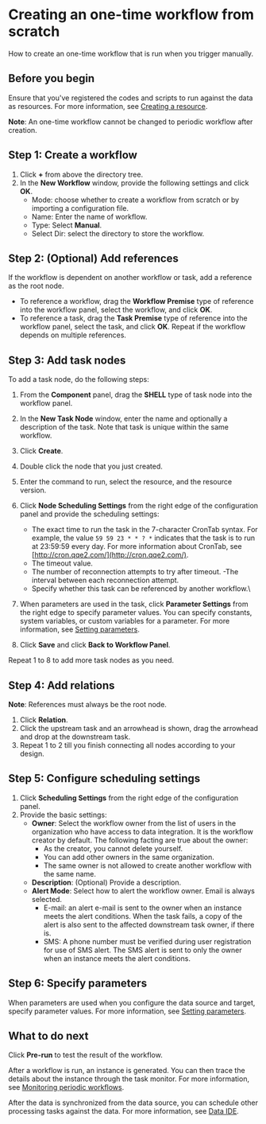 # Creating an one-time workflow from scratch

How to create an one-time workflow that is run when you trigger manually.

## Before you begin

Ensure that you've registered the codes and scripts to run against the data as resources. For more information, see [Creating a resource](creating_resource).

**Note**: An one-time workflow cannot be changed to periodic workflow after creation.

## Step 1: Create a workflow

1. Click **+** from above the directory tree.
2. In the **New Workflow** window, provide the following settings and click **OK**.
   - Mode: choose whether to create a workflow from scratch or by importing a configuration file.
   - Name: Enter the name of workflow.
   - Type: Select **Manual**.
   - Select Dir: select the directory to store the workflow.

## Step 2: (Optional) Add references

If the workflow is dependent on another workflow or task, add a reference as the root node.
- To reference a workflow, drag the **Workflow Premise** type of reference into the workflow panel, select the workflow, and click **OK**.
- To reference a task, drag the **Task Premise** type of reference into the workflow panel, select the task, and click **OK**.
Repeat if the workflow depends on multiple references.

## Step 3: Add task nodes

To add a task node, do the following steps:
1. From the **Component** panel, drag the **SHELL** type of task node into the workflow panel.
2. In the **New Task Node** window, enter the name and optionally a description of the task. Note that task is unique within the same workflow.
3. Click **Create**.
4. Double click the node that you just created.
5. Enter the command to run, select the resource, and the resource version.
6. Click **Node Scheduling Settings** from the right edge of the configuration panel and provide the scheduling settings:
   - The exact time to run the task in the 7-character CronTab syntax. For example, the value `59 59 23 * * ? *` indicates that the task is to run at 23:59:59 every day. For more information about CronTab, see [http://cron.qqe2.com/](http://cron.qqe2.com/).
   - The timeout value.
   - The number of reconnection attempts to try after timeout.
   -The interval between each reconnection attempt.
   - Specify whether this task can be referenced by another workflow.\

7. When parameters are used in the task, click **Parameter Settings** from the right edge to specify parameter values. You can specify constants, system variables, or custom variables for a parameter. For more information, see [Setting parameters](setting_parameters).
8. Click **Save** and click **Back to Workflow Panel**.

Repeat 1 to 8 to add more task nodes as you need.

## Step 4: Add relations

**Note**: References must always be the root node.

1. Click **Relation**.
2. Click the upstream task and an arrowhead is shown, drag the arrowhead and drop at the downstream task.
3. Repeat 1 to 2 till you finish connecting all nodes according to your design.

## Step 5: Configure scheduling settings

1. Click **Scheduling Settings** from the right edge of the configuration panel.
2. Provide the basic settings:
   - **Owner**: Select the workflow owner from the list of users in the organization who have access to data integration. It is the workflow creator by default. The following facting are true about the owner:
      - As the creator, you cannot delete yourself.
      - You can add other owners in the same organization.
      - The same owner is not allowed to create another workflow with the same name.
   - **Description**: (Optional) Provide a description.
   - **Alert Mode**: Select how to alert the workflow owner. Email is always selected.
      - E-mail: an alert e-mail is sent to the owner when an instance meets the alert conditions. When the task fails, a copy of the alert is also sent to the affected downstream task owner, if there is.
      - SMS: A phone number must be verified during user registration for use of SMS alert. The SMS alert is sent to only the owner when an instance meets the alert conditions.

## Step 6: Specify parameters

When parameters are used when you configure the data source and target, specify parameter values. For more information, see [Setting parameters](setting_parameters).


## What to do next

Click **Pre-run** to test the result of the workflow.

After a workflow is run, an instance is generated. You can then trace the details about the instance through the task monitor. For more information, see [Monitoring periodic workflows](../task_monitor/monitoring_workflow_manual).

After the data is synchronized from the data source, you can schedule other processing tasks against the data. For more information, see [Data IDE](../data_ide/dataide_overview).
